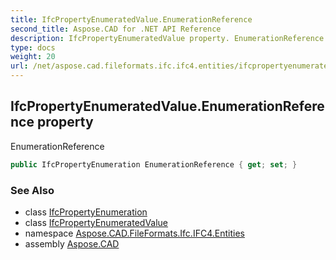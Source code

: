 ```yaml
---
title: IfcPropertyEnumeratedValue.EnumerationReference
second_title: Aspose.CAD for .NET API Reference
description: IfcPropertyEnumeratedValue property. EnumerationReference
type: docs
weight: 20
url: /net/aspose.cad.fileformats.ifc.ifc4.entities/ifcpropertyenumeratedvalue/enumerationreference/
---
```

## IfcPropertyEnumeratedValue.EnumerationReference property

EnumerationReference

```csharp
public IfcPropertyEnumeration EnumerationReference { get; set; }
```

### See Also

* class [IfcPropertyEnumeration](../../ifcpropertyenumeration/)
* class [IfcPropertyEnumeratedValue](../)
* namespace [Aspose.CAD.FileFormats.Ifc.IFC4.Entities](../../ifcpropertyenumeratedvalue/)
* assembly [Aspose.CAD](../../../)


